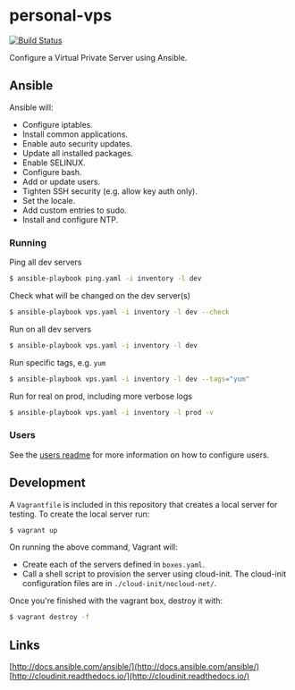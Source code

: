 # personal-vps

[![Build Status](https://travis-ci.org/craighurley/personal-vps.svg?branch=master)](https://travis-ci.org/craighurley/personal-vps)

Configure a Virtual Private Server using Ansible.

## Ansible

Ansible will:

* Configure iptables.
* Install common applications.
* Enable auto security updates.
* Update all installed packages.
* Enable SELINUX.
* Configure bash.
* Add or update users.
* Tighten SSH security (e.g. allow key auth only).
* Set the locale.
* Add custom entries to sudo.
* Install and configure NTP.

### Running

Ping all dev servers

```sh
$ ansible-playbook ping.yaml -i inventory -l dev
```

Check what will be changed on the dev server(s)

```sh
$ ansible-playbook vps.yaml -i inventory -l dev --check
```

Run on all dev servers

```sh
$ ansible-playbook vps.yaml -i inventory -l dev
```

Run specific tags, e.g. `yum`

```sh
$ ansible-playbook vps.yaml -i inventory -l dev --tags="yum"
```

Run for real on prod, including more verbose logs

```sh
$ ansible-playbook vps.yaml -i inventory -l prod -v
```

### Users

See the [users readme](roles/users/) for more information on how to configure users.

## Development

A `Vagrantfile` is included in this repository that creates a local server for testing.  To create the local server run:

```sh
$ vagrant up
```

On running the above command, Vagrant will:

* Create each of the servers defined in `boxes.yaml`.
* Call a shell script to provision the server using cloud-init.  The cloud-init configuration files are in `./cloud-init/nocloud-net/`.

Once you're finished with the vagrant box, destroy it with:

```sh
$ vagrant destroy -f
```


## Links

[http://docs.ansible.com/ansible/](http://docs.ansible.com/ansible/)
[http://cloudinit.readthedocs.io/](http://cloudinit.readthedocs.io/)
